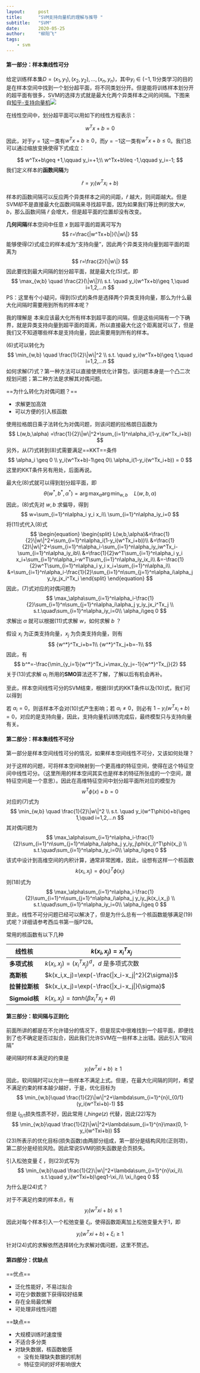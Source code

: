 ```yaml
---
layout:     post
title:      "SVM支持向量机的理解与推导 "
subtitle:   "SVM"
date:       2020-05-25
author:     "柳阳飞"
tags:
    - svm
---
```


#### 第一部分：样本集线性可分

给定训练样本集$D={(x_1,y_1),(x_2,y_2),...,(x_n,y_n)}$，其中$y_i\in{(-1, 1)}$分类学习的目的是在样本空间中找到一个划分超平面，将不同类划分开。但是能将训练样本划分开的超平面有很多，SVM的选择方式就是最大化两个异类样本之间的间隔。下图来自[知乎-支持向量机](https://zhuanlan.zhihu.com/p/31886934)![](/img/20200525/svm.png)

在线性空间中，划分超平面可以用如下的线性方程表示：

$$
w^Tx+b=0
$$

因此，对于$y=1$这一类有$w^Tx+b\geq 0$，而$y=-1$这一类有$w^Tx+b\leq 0$。我们总可以通过缩放变换使得下式成立：

$$
w^Tx+b\geq +1,\qquad y_i=+1;\\
w^Tx+b\leq -1,\qquad y_i=-1;
$$
我们定义样本的**函数间隔**为

$$
\hat r = y_i(w^Tx_i+b)
$$

样本的函数间隔可以反应两个异类样本之间的间距，$\hat r$ 越大，则间距越大。但是SVM却不是直接最大化函数间隔来寻找超平面，因为如果我们等比例的放大$w,b$，那么函数间隔 $\hat r$ 会增大，但是超平面的位置却没有改变。

**几何间隔**样本空间中任意 $x$ 到超平面的距离可写为
$$
r=\frac{|w^Tx+b|}{\|w\|}
$$
能够使得(2)式成立的样本成为“支持向量”，因此两个异类支持向量到超平面的距离为
$$
r=\frac{2}{\|w\|}
$$
因此要找到最大间隔的划分超平面，就是最大化(5)式，即
$$
\max_{w,b} \quad \frac{2}{\|w\|}\\
s.t. \quad y_i(w^Tx+b)\geq 1,\quad i=1,2,...n
$$
PS：这里有个小疑问，得到(5)式的条件是选择两个异类支持向量，那么为什么最大化间隔时需要用到所有的样本呢？

我的理解是 本来应该最大化所有样本到超平面的间隔，但是这些间隔有一个下确界，就是异类支持向量到超平面的距离，所以直接最大化这个距离就可以了，但是我们又不知道哪些样本是支持向量，因此需要用到所有的样本。

(6)式可以转化为
$$
\min_{w,b} \quad \frac{1}{2}\|w\|^2 \\
s.t. \quad y_i(w^Tx+b)\geq 1,\quad i=1,2,...n
$$
如何求解(7)式？第一种方法可以直接使用优化计算包，该问题本身是一个凸二次规划问题；第二种方法是求解其对偶问题。

==为什么转化为对偶问题？==

- 求解更加高效
- 可以方便的引入核函数

使用拉格朗日乘子法转化为对偶问题，则该问题的拉格朗日函数为
$$
L(w,b,\alpha) =\frac{1}{2}\|w\|^2+\sum_{i=1}^n\alpha_i(1-y_i(w^Tx_i+b))
$$
另外，从(7)式转到(8)式需要满足==KKT==条件
$$
\alpha_i \geq 0 \\
y_i(w^Tx+b)-1\geq 0\\
\alpha_i(1-y_i(w^Tx_i+b)) = 0
$$
这里的KKT条件另有用处，后面再说。

最大化(8)式就可以得到划分超平面，即
$$
\theta(w^*,b^*,\alpha^*)=\arg\max_\alpha\arg\min_{w,b} \quad L(w,b,\alpha)
$$
因此，(8)式先对 $w,b$ 求偏导，得到
$$
w=\sum_{i=1}^n\alpha_i y_i x_i\\
\sum_{i=1}^n\alpha_iy_i=0
$$
将(11)式代入(8)式
$$
\begin{equation}
\begin{split}
L(w,b,\alpha)&=\frac{1}{2}\|w\|^2+\sum_{i=1}^n\alpha_i(1-y_i(w^Tx_i+b))\\
&=\frac{1}{2}\|w\|^2+\sum_{i=1}^n\alpha_i-\sum_{i=1}^n\alpha_iy_iw^Tx_i-\sum_{i=1}^n\alpha_iy_ib\\
&=\frac{1}{2}w^T\sum_{i=1}^n\alpha_i y_i x_i+\sum_{i=1}^n\alpha_i-w^T\sum_{i=1}^n\alpha_iy_ix_i\\
&=-\frac{1}{2}w^T\sum_{i=1}^n\alpha_i y_i x_i+\sum_{i=1}^n\alpha_i\\
&=\sum_{i=1}^n\alpha_i-\frac{1}{2}\sum_{i=1}^n\sum_{j=1}^n\alpha_i\alpha_j y_iy_jx_i^Tx_i
\end{split}
\end{equation}
$$
因此，(7)式对应的对偶问题为
$$
\max_\alpha\sum_{i=1}^n\alpha_i-\frac{1}{2}\sum_{i=1}^n\sum_{j=1}^n\alpha_i\alpha_j y_iy_jx_i^Tx_j \\
s.t.\quad\sum_{i=1}^n\alpha_iy_i=0\\
\alpha_i\geq 0
$$
求解出 $\alpha$ 就可以根据(11)式求解 $w$，如何求解 $b$ ？

假设 $x_i$ 为正类支持向量，$x_j$ 为负类支持向量，则有
$$
{w^*}^Tx_i+b=1\\
{w^*}^Tx_j+b=-1\\
$$
因此，有
$$
b^*=-\frac{\min_{y_i=1}{w^*}^Tx_i+\max_{y_j=-1}{w^*}^Tx_j}{2}
$$
关于(13)式求解 $\alpha_i$ 所用的**SMO**算法还不了解，了解以后有机会再补。

至此，样本空间线性可分的SVM结束，根据(9)式的KKT条件以及(10)式，我们可以得到

若 $\alpha_i =0$，则该样本不会对(10)式产生影响；若 $\alpha_i\neq0$，则必有 $1-y_i(w^Tx_i+b)=0$，对应的是支持向量，因此，支持向量机训练完成后，最终模型只与支持向量有关。

#### 第二部分：样本集线性不可分

第一部分是样本空间线性可分的情况，如果样本空间线性不可分，又该如何处理？

对于这样的问题，可将样本空间映射到一个更高维的特征空间，使得在这个特征空间中线性可分。（这里所用的样本空间其实也是样本的特征所张成的一个空间，跟特征空间是一个意思）。因此在高维特征空间中划分超平面所对应的模型为
$$
w^T\phi(x)+b=0
$$
对应的(7)式为
$$
\min_{w,b} \quad \frac{1}{2}\|w\|^2 \\
s.t. \quad y_i(w^T\phi(x)+b)\geq 1,\quad i=1,2,...n
$$
其对偶问题为
$$
\max_\alpha\sum_{i=1}^n\alpha_i-\frac{1}{2}\sum_{i=1}^n\sum_{j=1}^n\alpha_i\alpha_j y_iy_j\phi(x_i)^T\phi(x_j) \\
s.t.\quad\sum_{i=1}^n\alpha_iy_i=0\\
\alpha_i\geq 0
$$
该式中设计到高维空间的内积计算，通常非常困难，因此，设想有这样一个核函数
$$
k(x_i,x_j)=\phi(x_i)^T\phi(x_j)
$$
则(18)式为
$$
\max_\alpha\sum_{i=1}^n\alpha_i-\frac{1}{2}\sum_{i=1}^n\sum_{j=1}^n\alpha_i\alpha_j y_iy_jk(x_i,x_j) \\
s.t.\quad\sum_{i=1}^n\alpha_iy_i=0\\
\alpha_i\geq 0
$$
至此，线性不可分问题已经可以解决了，但是为什么总有一个核函数能够满足(19)式呢？详细请参考西瓜书第一版P128。

常用的核函数有以下几种

| 线性核         | $k(x_i,x_j)=x_i^Tx_j$                             |
| -------------- | ------------------------------------------------- |
| **多项式核**   | $k(x_i,x_j)=(x_i^Tx_j)^d$，$d$ 是多项式次数       |
| **高斯核**     | $k(x_i,x_j)=\exp(-\frac{\|x_i-x_j\|^2}{2\sigma})$ |
| **拉普拉斯核** | $k(x_i,x_j)=\exp(-\frac{\|x_i-x_j\|}{\sigma}$     |
| **Sigmoid核**  | $k(x_i,x_j)=tanh(\beta x_i^Tx_j+\theta)$          |

#### 第三部分：软间隔与正则化

前面所讲的都是在不允许错分的情况下，但是现实中很难找到一个超平面，即便找到了也不确定是否过拟合，因此我们允许SVM在一些样本上出错。因此引入“软间隔”

硬间隔时样本满足的约束是
$$
\quad y_i(w^Txi+b)\geq 1
$$
因此，软间隔时可以允许一些样本不满足上式。但是，在最大化间隔的同时，希望不满足约束的样本越少越好，于是，优化目标为
$$
\min_{w,b}\quad \frac{1}{2}\|w\|^2+\lambda\sum_{i=1}^{n}l_{0/1}(y_i(w^Txi+b)-1)
$$
但是 $l_{0/1}$损失性质不好，因此常用 $l\_{hinge}(z)$ 代替，因此(22)写为
$$
\min_{w,b}\quad \frac{1}{2}\|w\|^2+\lambda\sum_{i=1}^{n}\max(0, 1-y_i(w^Txi+b))
$$
(23)所表示的优化目标(损失函数)由两部分组成，第一部分是结构风险(正则项)，第二部分是经验风险。因此常说SVM的损失函数是合页损失。

引入松弛变量 $\xi$ ，则(23)式写为
$$
\min_{w,b}\quad \frac{1}{2}\|w\|^2+\lambda\sum_{i=1}^{n}\xi_i\\
s.t.\quad y_i(w^Txi+b)\geq1-\xi_i\\
\xi_i\geq 0
$$
为什么是(24)式？

对于不满足约束的样本点，有
$$
\quad y_i(w^Txi+b)\leq 1
$$
因此对每个样本引入一个松弛变量 $\xi_i$，使得函数距离加上松弛变量大于1，即
$$
y_i(w^Txi+b)+\xi_i \geq 1
$$
针对(24)式的求解依然选择转化为求解对偶问题，这里不赘述。

#### 第四部分：优缺点

==优点==

- 泛化性能好，不易过拟合
- 可在少数数据下获得较好结果
- 存在全局最优解
- 可处理非线性问题

==缺点==

- 大规模训练时速度慢
- 不适合多分类
- 对缺失数据，核函数敏感
  - 没有处理缺失数据的机制
  - 特征空间的好坏影响很大
